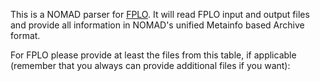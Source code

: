 This is a NOMAD parser for [FPLO](https://www.fplo.de/). It will read FPLO input and
output files and provide all information in NOMAD's unified Metainfo based Archive format.

For FPLO please provide at least the files from this table, if applicable
(remember that you always can provide additional files if you want):

